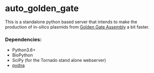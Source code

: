 # auto_golden_gate
This is a standalone python based server that intends to make the production of in-silico plasmids from [Golden Gate Assembly](https://en.wikipedia.org/wiki/Golden_Gate_Cloning) a bit faster.

### Dependencies:
 * Python3.6+
 * BioPython
 * SciPy (for the Tornado stand alone webserver)
 * [pydna](https://github.com/BjornFJohansson/pydna)

